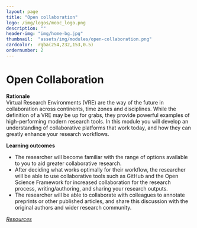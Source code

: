 ```yaml
---
layout: page
title: "Open collaboration"
logo: /img/logos/mooc_logo.png
description: ""
header-img: "img/home-bg.jpg"
thumbnail:  "assets/img/modules/open-collaboration.png"
cardcolor:  rgba(254,232,153,0.5)
ordernumber: 2
---
```


# Open Collaboration
**Rationale**   
Virtual Research Environments (VRE) are the way of the future in collaboration across continents, time zones and disciplines. While the definition of a VRE may be up for grabs, they provide powerful examples of high-performing modern research tools. In this module you will develop an understanding of collaborative platforms that work today, and how they can greatly enhance your research workflows.   

**Learning outcomes**  
* The researcher will become familiar with the range of options available to you to aid greater collaborative research.
* After deciding what works optimally for their workflow, the researcher will be able to use collaborative tools such as GitHub and the Open Science Framework for increased collaboration for the research process, writing/authoring, and sharing your research outputs.
* The researcher will be able to collaborate with colleagues to annotate preprints or other published articles, and share this discussion with the original authors and wider research community.

[_Resources_](http://opensciencemooc.eu/open-science-resources/#two)
